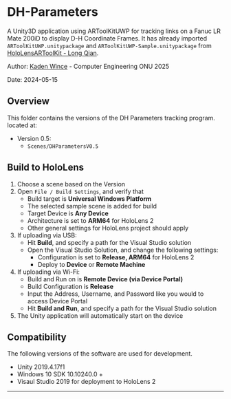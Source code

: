 DH-Parameters
===
A Unity3D application using ARToolKitUWP for tracking links on a Fanuc LR Mate 200iD to display D-H Coordinate Frames. It has already imported ```ARToolKitUWP.unitypackage``` and ```ARToolKitUWP-Sample.unitypackage``` from [HoloLensARToolKit - Long Qian](https://github.com/qian256/HoloLensARToolKit).

Author: [Kaden Wince](https://github.com/k-wince) - Computer Engineering ONU 2025

Date: 2024-05-15

## Overview

This folder contains the versions of the DH Parameters tracking program. located at:

* Version 0.5:
	* ```Scenes/DHParametersV0.5```

## Build to HoloLens

1. Choose a scene based on the Version
3. Open ```File / Build Settings```, and verify that
	* Build target is **Universal Windows Platform**
	* The selected sample scene is added for build
	* Target Device is **Any Device**
	* Architecture is set to **ARM64** for HoloLens 2
	* Other general settings for HoloLens project should apply
4. If uploading via USB:
	* Hit **Build**, and specify a path for the Visual Studio solution
	* Open the Visual Studio Solution, and change the following settings:
		* Configuration is set to **Release, ARM64** for HoloLens 2
		* Deploy to **Device** or **Remote Machine**
5. If uploading via Wi-Fi:
	* Build and Run on is **Remote Device (via Device Portal)**
	* Build Configuration is **Release**
	* Input the Address, Username, and Password like you would to access Device Portal
	* Hit **Build and Run**, and specify a path for the Visual Studio solution
6. The Unity application will automatically start on the device

## Compatibility

The following versions of the software are used for development.

* Unity 2019.4.17f1
* Windows 10 SDK 10.10240.0 +
* Visaul Studio 2019 for deployment to HoloLens 2

---
